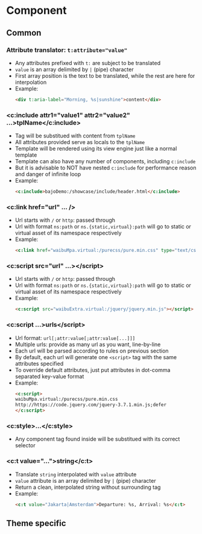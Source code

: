 # Component

## Common

### Attribute translator: ```t:attribute="value"```

- Any attributes prefixed with ```t:``` are subject to be translated
- ```value``` is an array delimited by ```|``` (pipe) character
- First array position is the text to be translated, while the rest are here for interpolation
- Example:
  ```html
  <div t:aria-label="Morning, %s|sunshine">content</div>
  ```

### \<c:include attr1="value1" attr2="value2" ...\>tplName\</c:include\>

- Tag will be substitued with content from ```tplName```
- All attributes provided serve as locals to the ```tplName```
- Template will be rendered using its view engine just like a normal template
- Template can also have any number of components, including ```c:include```
- But it is advisable to NOT have nested ```c:include``` for performance reason and danger of infinite loop
- Example:
  ```html
  <c:include>bajoDemo:/showcase/include/header.html</c:include>
  ```

### \<c:link href="url" ... /\>

- Url starts with ```/``` or ```http```: passed through
- Url with format ```ns:path``` or ```ns.{static,virtual}:path``` will go to static or virtual asset of its namespace respectively
- Example:
  ```html
  <c:link href="waibuMpa.virtual:/purecss/pure.min.css" type="text/css" rel="stylesheet" />
  ```

### \<c:script src="url" ...\>\</script\>

- Url starts with ```/``` or ```http```: passed through
- Url with format ```ns:path``` or ```ns.{static,virtual}:path``` will go to static or virtual asset of its namespace respectively
- Example:
  ```html
  <c:script src="waibuExtra.virtual:/jquery/jquery.min.js"></script>
  ```

### \<c:script ...\>urls\</script\>

- Url format: ```url[;attr:value[;attr:value[...]]]```
- Multiple urls: provide as many url as you want, line-by-line
- Each url will be parsed according to rules on previous section
- By default, each url will generate one ```<script>``` tag with the same attributes specified
- To override default attributes, just put attributes in dot-comma separated key-value format
- Example:
  ```html
  <c:script>
  waibuMpa.virtual:/purecss/pure.min.css
  http://https://code.jquery.com/jquery-3.7.1.min.js;defer
  </c:script>
  ```

### <c:style>...</c:style>

- Any component tag found inside will be substitued with its correct selector

### \<c:t value="..."\>string\</c:t\>

- Translate ```string``` interpolated with ```value``` attribute
- ```value``` attribute is an array delimited by ```|``` (pipe) character
- Return a clean, interpolated string without surrounding tag
- Example:
  ```html
  <c:t value="Jakarta|Amsterdam">Departure: %s, Arrival: %s</c:t>
  ```

## Theme specific

